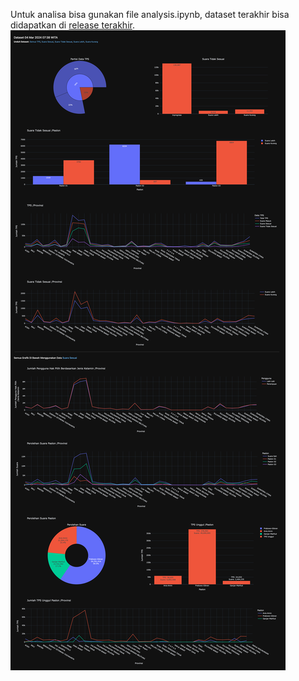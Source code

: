 Untuk analisa bisa gunakan file analysis.ipynb, dataset terakhir bisa didapatkan di [release terakhir](https://github.com/khrlimam/pemilu2024-suara-tps/releases).
<img src="docs/ss.png">